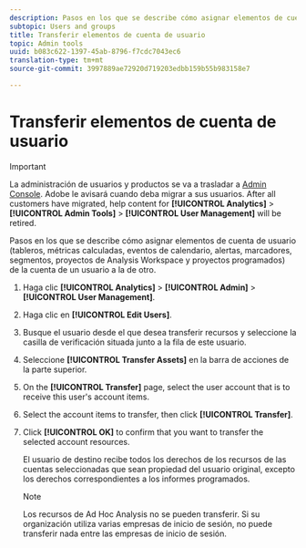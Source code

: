```yaml
---
description: Pasos en los que se describe cómo asignar elementos de cuenta de usuario (tableros, métricas calculadas, eventos de calendario, alertas, marcadores, segmentos, proyectos de Analysis Workspace y proyectos programados) de la cuenta de un usuario a la de otro.
subtopic: Users and groups
title: Transferir elementos de cuenta de usuario
topic: Admin tools
uuid: b083c622-1397-45ab-8796-f7cdc7043ec6
translation-type: tm+mt
source-git-commit: 3997889ae72920d719203edbb159b55b983158e7

---
```



# Transferir elementos de cuenta de usuario

>[!IMPORTANT]
>
>La administración de usuarios y productos se va a trasladar a [Admin Console](https://helpx.adobe.com/es/enterprise/using/admin-console.html). Adobe le avisará cuando deba migrar a sus usuarios. After all customers have migrated, help content for **[!UICONTROL Analytics]** > **[!UICONTROL Admin Tools]** > **[!UICONTROL User Management]** will be retired.

Pasos en los que se describe cómo asignar elementos de cuenta de usuario (tableros, métricas calculadas, eventos de calendario, alertas, marcadores, segmentos, proyectos de Analysis Workspace y proyectos programados) de la cuenta de un usuario a la de otro.

1. Haga clic **[!UICONTROL Analytics]** > **[!UICONTROL Admin]** > **[!UICONTROL User Management]**.
1. Haga clic en **[!UICONTROL Edit Users]**.
1. Busque el usuario desde el que desea transferir recursos y seleccione la casilla de verificación situada junto a la fila de este usuario.
1. Seleccione **[!UICONTROL Transfer Assets]** en la barra de acciones de la parte superior.
1. On the **[!UICONTROL Transfer]** page, select the user account that is to receive this user&#39;s account items.
1. Select the account items to transfer, then click **[!UICONTROL Transfer]**.
1. Click **[!UICONTROL OK]** to confirm that you want to transfer the selected account resources.

   El usuario de destino recibe todos los derechos de los recursos de las cuentas seleccionadas que sean propiedad del usuario original, excepto los derechos correspondientes a los informes programados.

   >[!NOTE]
   >
   >Los recursos de Ad Hoc Analysis no se pueden transferir. Si su organización utiliza varias empresas de inicio de sesión, no puede transferir nada entre las empresas de inicio de sesión.

